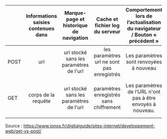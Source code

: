 |    |   Informations saisies contenues dans |  Marque-page et historique de navigation |   Cache et fichier log du serveur |   Comportement lors de l’actualisation du navigateur / Bouton « précédent »    | Type de données | Longueur des données |
|---    |:-:    |:-:    |:-:    |:-:   |:-:  |--: |
POST |   url  |   url stocké sans les paramètres de l'url   |  les paramètres url ne sont pas enregistrés  |  Les paramètres sont renvoyées à nouveau  |   Caractères ASCII + données binaires  | Illimitée
GET |   corps de la requête   |   url stocké sans les paramètres de l'url  |  paramètres enregistrés sans chiffrement  |   Les paramètres de l’URL n'ont pas à être envoyés à nouveau. |   Caractères ASCII  | Limitée à la longueur maximale de l'url : 2 048 caractères. |


Source : https://www.ionos.fr/digitalguide/sites-internet/developpement-web/get-vs-post/
